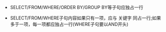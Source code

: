 - SELECT/FROM/WHERE/ORDER BY/GROUP BY等子句应独占一行

- SELECT/FROM/WHERE子句内容如果只有一项，应与 关键字 同占一行;如果多于一项，每一项都应独占一行(WHERE子句要以AND开头)